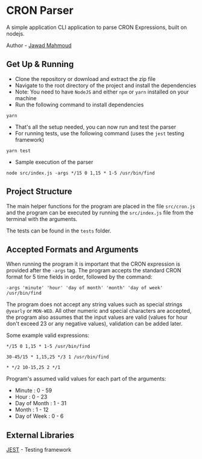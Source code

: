 # CRON Parser

A simple application CLI application to parse CRON Expressions, built on nodejs.

Author - [Jawad Mahmoud](https://github.com/JawadMahmoud)

## Get Up & Running

- Clone the repository or download and extract the zip file
- Navigate to the root directory of the project and install the dependencies
- Note: You need to have `NodeJS` and either `npm` or `yarn` installed on your machine
- Run the following command to install dependencies

```shell
yarn
```

- That's all the setup needed, you can now run and test the parser
- For running tests, use the following command (uses the `jest` testing framework)

```shell
yarn test
```

- Sample execution of the parser

```shell
node src/index.js -args */15 0 1,15 * 1-5 /usr/bin/find
```

## Project Structure

The main helper functions for the program are placed in the file `src/cron.js` and the program can be executed by running the `src/index.js` file from the terminal with the arguments.

The tests can be found in the `tests` folder.

## Accepted Formats and Arguments

When running the program it is important that the CRON expression is provided after the `-args` tag. The program accepts the standard CRON format for 5 time fields in order, followed by the command:

```shell
-args 'minute' 'hour' 'day of month' 'month' 'day of week' /usr/bin/find
```

The program does not accept any string values such as special strings `@yearly` or `MON-WED`. All other numeric and special characters are accepted, the program also assumes that the input values are valid (values for hour don't exceed 23 or any negative values), validation can be added later.

Some example valid expressions:

`*/15 0 1,15 * 1-5 /usr/bin/find`

`30-45/15 * 1,15,25 */3 1 /usr/bin/find`

`* */2 10-15,25 2 */1`

Program's assumed valid values for each part of the arguments:

- Minute : 0 - 59
- Hour : 0 - 23
- Day of Month : 1 - 31
- Month : 1 - 12
- Day of Week : 0 - 6

## External Libraries

[JEST](https://jestjs.io/) - Testing framework
